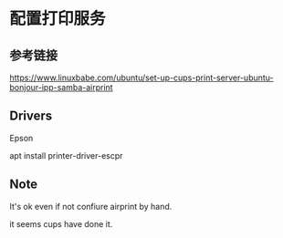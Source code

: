 # 配置打印服务

## 参考链接

https://www.linuxbabe.com/ubuntu/set-up-cups-print-server-ubuntu-bonjour-ipp-samba-airprint

## Drivers

Epson 

apt install printer-driver-escpr

## Note

It's ok even if not confiure airprint by hand.

it seems cups have done it.

